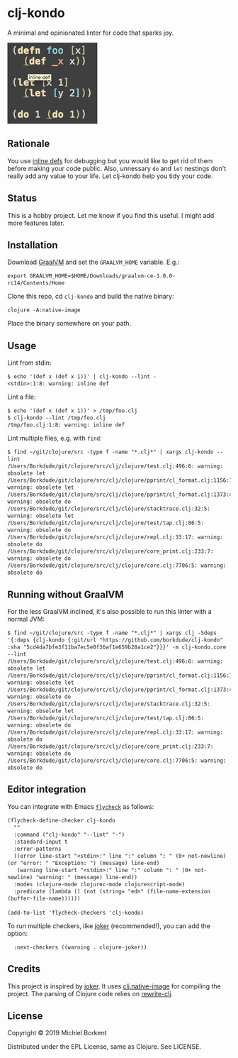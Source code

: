 # clj-kondo

A minimal and opinionated linter for code that sparks joy.

<img src="demo.png">

## Rationale

You use [inline
defs](https://blog.michielborkent.nl/2017/05/25/inline-def-debugging/) for
debugging but you would like to get rid of them before making your code
public. Also, unnessary `do` and `let` nestings don't really add any value to
your life. Let clj-kondo help you tidy your code.

## Status

This is a hobby project. Let me know if you find this
useful. I might add more features later.

## Installation

Download [GraalVM](https://github.com/oracle/graal/releases) and set the
`GRAALVM_HOME` variable. E.g.:

    export GRAALVM_HOME=$HOME/Downloads/graalvm-ce-1.0.0-rc14/Contents/Home

Clone this repo, cd `clj-kondo` and build the native binary:

    clojure -A:native-image

Place the binary somewhere on your path.

## Usage

Lint from stdin:

``` shellsession
$ echo '(def x (def x 1))' | clj-kondo --lint -
<stdin>:1:8: warning: inline def
```

Lint a file:

``` shellsession
$ echo '(def x (def x 1))' > /tmp/foo.clj
$ clj-kondo --lint /tmp/foo.clj
/tmp/foo.clj:1:8: warning: inline def
```

Lint multiple files, e.g. with `find`:

``` shellsession
$ find ~/git/clojure/src -type f -name "*.clj*" | xargs clj-kondo --lint
/Users/Borkdude/git/clojure/src/clj/clojure/test.clj:496:6: warning: obsolete let
/Users/Borkdude/git/clojure/src/clj/clojure/pprint/cl_format.clj:1156:15: warning: obsolete let
/Users/Borkdude/git/clojure/src/clj/clojure/pprint/cl_format.clj:1373:4: warning: obsolete do
/Users/Borkdude/git/clojure/src/clj/clojure/stacktrace.clj:32:5: warning: obsolete let
/Users/Borkdude/git/clojure/src/clj/clojure/test/tap.clj:86:5: warning: obsolete do
/Users/Borkdude/git/clojure/src/clj/clojure/repl.clj:33:17: warning: obsolete do
/Users/Borkdude/git/clojure/src/clj/clojure/core_print.clj:233:7: warning: obsolete do
/Users/Borkdude/git/clojure/src/clj/clojure/core.clj:7706:5: warning: obsolete do
```

## Running without GraalVM

For the less GraalVM inclined, it's also possible to run this linter with a normal JVM:

``` shellsession
$ find ~/git/clojure/src -type f -name "*.clj*" | xargs clj -Sdeps '{:deps {clj-kondo {:git/url "https://github.com/borkdude/clj-kondo" :sha "5cd4da7bfe3f11ba7ec5e0f36af1e659b28a1ce2"}}}' -m clj-kondo.core --lint
/Users/Borkdude/git/clojure/src/clj/clojure/test.clj:496:6: warning: obsolete let
/Users/Borkdude/git/clojure/src/clj/clojure/pprint/cl_format.clj:1156:15: warning: obsolete let
/Users/Borkdude/git/clojure/src/clj/clojure/pprint/cl_format.clj:1373:4: warning: obsolete do
/Users/Borkdude/git/clojure/src/clj/clojure/stacktrace.clj:32:5: warning: obsolete let
/Users/Borkdude/git/clojure/src/clj/clojure/test/tap.clj:86:5: warning: obsolete do
/Users/Borkdude/git/clojure/src/clj/clojure/repl.clj:33:17: warning: obsolete do
/Users/Borkdude/git/clojure/src/clj/clojure/core_print.clj:233:7: warning: obsolete do
/Users/Borkdude/git/clojure/src/clj/clojure/core.clj:7706:5: warning: obsolete do
```

## Editor integration

You can integrate with Emacs [`flycheck`](https://www.flycheck.org/en/latest/) as follows:

``` shellsession
(flycheck-define-checker clj-kondo
  ""
  :command ("clj-kondo" "--lint" "-")
  :standard-input t
  :error-patterns
  ((error line-start "<stdin>:" line ":" column ": " (0+ not-newline) (or "error: " "Exception: ") (message) line-end)
   (warning line-start "<stdin>:" line ":" column ": " (0+ not-newline) "warning: " (message) line-end))
  :modes (clojure-mode clojurec-mode clojurescript-mode)
  :predicate (lambda () (not (string= "edn" (file-name-extension (buffer-file-name))))))

(add-to-list 'flycheck-checkers 'clj-kondo)
```

To run multiple checkers, like [joker](https://github.com/candid82/joker)
(recommended!), you can add the option:

``` emacs-lisp
  :next-checkers ((warning . clojure-joker))
```

## Credits

This project is inspired by [joker](https://github.com/candid82/joker). It uses
[clj.native-image](https://github.com/taylorwood/clj.native-image) for compiling
the project. The parsing of Clojure code relies on
[rewrite-clj](https://github.com/xsc/rewrite-clj).

## License

Copyright © 2019 Michiel Borkent

Distributed under the EPL License, same as Clojure. See LICENSE.
